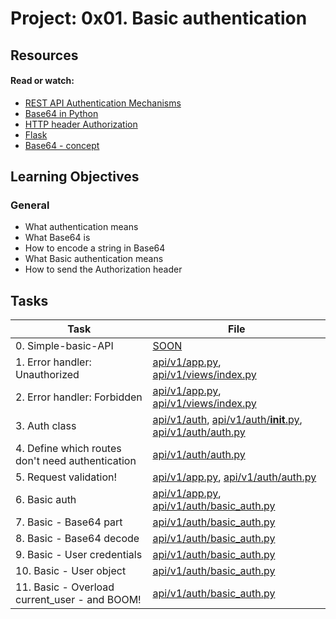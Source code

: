 # Project: 0x01. Basic authentication

## Resources

#### Read or watch:

* [REST API Authentication Mechanisms](https://intranet.alxswe.com/rltoken/ssg5umgsMk5jKM8WRHk2Ug)
* [Base64 in Python](https://intranet.alxswe.com/rltoken/RpaPRyKx1rdHgRSUyuPfeg)
* [HTTP header Authorization](https://intranet.alxswe.com/rltoken/WlARq8tQPUGQq5VphLKM4w)
* [Flask](https://intranet.alxswe.com/rltoken/Zes_6jyFTaaem1lG47oTjQ)
* [Base64 - concept](https://intranet.alxswe.com/rltoken/br6Rp4iMaOce6EAC-JQnOw)
## Learning Objectives

### General

* What authentication means
* What Base64 is
* How to encode a string in Base64
* What Basic authentication means
* How to send the Authorization header
## Tasks

| Task | File |
| ---- | ---- |
| 0. Simple-basic-API | [SOON](./) |
| 1. Error handler: Unauthorized | [api/v1/app.py](./api/v1/app.py), [api/v1/views/index.py](./api/v1/views/index.py) |
| 2. Error handler: Forbidden | [api/v1/app.py](./api/v1/app.py), [api/v1/views/index.py](./api/v1/views/index.py) |
| 3. Auth class | [api/v1/auth](./api/v1/auth), [api/v1/auth/__init__.py](./api/v1/auth/__init__.py), [api/v1/auth/auth.py](./api/v1/auth/auth.py) |
| 4. Define which routes don't need authentication | [api/v1/auth/auth.py](./api/v1/auth/auth.py) |
| 5. Request validation! | [api/v1/app.py](./api/v1/app.py), [api/v1/auth/auth.py](./api/v1/auth/auth.py) |
| 6. Basic auth | [api/v1/app.py](./api/v1/app.py), [api/v1/auth/basic_auth.py](./api/v1/auth/basic_auth.py) |
| 7. Basic - Base64 part | [api/v1/auth/basic_auth.py](./api/v1/auth/basic_auth.py) |
| 8. Basic - Base64 decode | [api/v1/auth/basic_auth.py](./api/v1/auth/basic_auth.py) |
| 9. Basic - User credentials | [api/v1/auth/basic_auth.py](./api/v1/auth/basic_auth.py) |
| 10. Basic - User object | [api/v1/auth/basic_auth.py](./api/v1/auth/basic_auth.py) |
| 11. Basic - Overload current_user - and BOOM! | [api/v1/auth/basic_auth.py](./api/v1/auth/basic_auth.py) |
